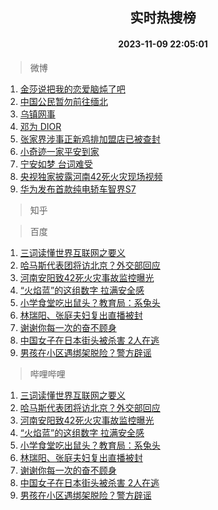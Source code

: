 <div align="center"><h2>实时热搜榜</h2><h4>2023-11-09 22:05:01</h4></div>

> 微博  

1. [金莎说把我的恋爱脑炖了吧](https://s.weibo.com/weibo?q=%23%E9%87%91%E8%8E%8E%E8%AF%B4%E6%8A%8A%E6%88%91%E7%9A%84%E6%81%8B%E7%88%B1%E8%84%91%E7%82%96%E4%BA%86%E5%90%A7%23&t=31&band_rank=1&Refer=top)<br />
2. [中国公民暂勿前往缅北](https://s.weibo.com/weibo?q=%23%E4%B8%AD%E5%9B%BD%E5%85%AC%E6%B0%91%E6%9A%82%E5%8B%BF%E5%89%8D%E5%BE%80%E7%BC%85%E5%8C%97%23&t=31&band_rank=2&Refer=top)<br />
3. [乌镇网事](https://s.weibo.com/weibo?q=%23%E4%B9%8C%E9%95%87%E7%BD%91%E4%BA%8B%23&t=31&band_rank=3&Refer=top)<br />
4. [邓为 DIOR](https://s.weibo.com/weibo?q=%E9%82%93%E4%B8%BA%20DIOR&t=31&band_rank=4&Refer=top)<br />
5. [张家界涉事正新鸡排加盟店已被查封](https://s.weibo.com/weibo?q=%23%E5%BC%A0%E5%AE%B6%E7%95%8C%E6%B6%89%E4%BA%8B%E6%AD%A3%E6%96%B0%E9%B8%A1%E6%8E%92%E5%8A%A0%E7%9B%9F%E5%BA%97%E5%B7%B2%E8%A2%AB%E6%9F%A5%E5%B0%81%23&t=31&band_rank=5&Refer=top)<br />
6. [小奇迹一家平安到家](https://s.weibo.com/weibo?q=%23%E5%B0%8F%E5%A5%87%E8%BF%B9%E4%B8%80%E5%AE%B6%E5%B9%B3%E5%AE%89%E5%88%B0%E5%AE%B6%23&t=31&band_rank=6&Refer=top)<br />
7. [宁安如梦 台词难受](https://s.weibo.com/weibo?q=%E5%AE%81%E5%AE%89%E5%A6%82%E6%A2%A6%20%E5%8F%B0%E8%AF%8D%E9%9A%BE%E5%8F%97&t=31&band_rank=7&Refer=top)<br />
8. [央视独家披露河南42死火灾现场视频](https://s.weibo.com/weibo?q=%23%E5%A4%AE%E8%A7%86%E7%8B%AC%E5%AE%B6%E6%8A%AB%E9%9C%B2%E6%B2%B3%E5%8D%9742%E6%AD%BB%E7%81%AB%E7%81%BE%E7%8E%B0%E5%9C%BA%E8%A7%86%E9%A2%91%23&t=31&band_rank=8&Refer=top)<br />
9. [华为发布首款纯电轿车智界S7](https://s.weibo.com/weibo?q=%23%E5%8D%8E%E4%B8%BA%E5%8F%91%E5%B8%83%E9%A6%96%E6%AC%BE%E7%BA%AF%E7%94%B5%E8%BD%BF%E8%BD%A6%E6%99%BA%E7%95%8CS7%23&t=31&band_rank=9&Refer=top)<br />

> 知乎  


> 百度  

1. [三词读懂世界互联网之要义](https://www.baidu.com/s?wd=%E4%B8%89%E8%AF%8D%E8%AF%BB%E6%87%82%E4%B8%96%E7%95%8C%E4%BA%92%E8%81%94%E7%BD%91%E4%B9%8B%E8%A6%81%E4%B9%89&sa=fyb_news&rsv_dl=fyb_news)<br />
2. [哈马斯代表团将访北京？外交部回应](https://www.baidu.com/s?wd=%E5%93%88%E9%A9%AC%E6%96%AF%E4%BB%A3%E8%A1%A8%E5%9B%A2%E5%B0%86%E8%AE%BF%E5%8C%97%E4%BA%AC%EF%BC%9F%E5%A4%96%E4%BA%A4%E9%83%A8%E5%9B%9E%E5%BA%94&sa=fyb_news&rsv_dl=fyb_news)<br />
3. [河南安阳致42死火灾事故监控曝光](https://www.baidu.com/s?wd=%E6%B2%B3%E5%8D%97%E5%AE%89%E9%98%B3%E8%87%B442%E6%AD%BB%E7%81%AB%E7%81%BE%E4%BA%8B%E6%95%85%E7%9B%91%E6%8E%A7%E6%9B%9D%E5%85%89&sa=fyb_news&rsv_dl=fyb_news)<br />
4. [“火焰蓝”的这组数字 拉满安全感](https://www.baidu.com/s?wd=%E2%80%9C%E7%81%AB%E7%84%B0%E8%93%9D%E2%80%9D%E7%9A%84%E8%BF%99%E7%BB%84%E6%95%B0%E5%AD%97+%E6%8B%89%E6%BB%A1%E5%AE%89%E5%85%A8%E6%84%9F&sa=fyb_news&rsv_dl=fyb_news)<br />
5. [小学食堂吃出鼠头？教育局：系兔头](https://www.baidu.com/s?wd=%E5%B0%8F%E5%AD%A6%E9%A3%9F%E5%A0%82%E5%90%83%E5%87%BA%E9%BC%A0%E5%A4%B4%EF%BC%9F%E6%95%99%E8%82%B2%E5%B1%80%EF%BC%9A%E7%B3%BB%E5%85%94%E5%A4%B4&sa=fyb_news&rsv_dl=fyb_news)<br />
6. [林瑞阳、张庭夫妇复出直播被封](https://www.baidu.com/s?wd=%E6%9E%97%E7%91%9E%E9%98%B3%E3%80%81%E5%BC%A0%E5%BA%AD%E5%A4%AB%E5%A6%87%E5%A4%8D%E5%87%BA%E7%9B%B4%E6%92%AD%E8%A2%AB%E5%B0%81&sa=fyb_news&rsv_dl=fyb_news)<br />
7. [谢谢你每一次的奋不顾身](https://www.baidu.com/s?wd=%E8%B0%A2%E8%B0%A2%E4%BD%A0%E6%AF%8F%E4%B8%80%E6%AC%A1%E7%9A%84%E5%A5%8B%E4%B8%8D%E9%A1%BE%E8%BA%AB&sa=fyb_news&rsv_dl=fyb_news)<br />
8. [中国女子在日本街头被杀害 2人在逃](https://www.baidu.com/s?wd=%E4%B8%AD%E5%9B%BD%E5%A5%B3%E5%AD%90%E5%9C%A8%E6%97%A5%E6%9C%AC%E8%A1%97%E5%A4%B4%E8%A2%AB%E6%9D%80%E5%AE%B3+2%E4%BA%BA%E5%9C%A8%E9%80%83&sa=fyb_news&rsv_dl=fyb_news)<br />
9. [男孩在小区遇绑架脱险？警方辟谣](https://www.baidu.com/s?wd=%E7%94%B7%E5%AD%A9%E5%9C%A8%E5%B0%8F%E5%8C%BA%E9%81%87%E7%BB%91%E6%9E%B6%E8%84%B1%E9%99%A9%EF%BC%9F%E8%AD%A6%E6%96%B9%E8%BE%9F%E8%B0%A3&sa=fyb_news&rsv_dl=fyb_news)<br />

> 哔哩哔哩  

1. [三词读懂世界互联网之要义](https://www.baidu.com/s?wd=%E4%B8%89%E8%AF%8D%E8%AF%BB%E6%87%82%E4%B8%96%E7%95%8C%E4%BA%92%E8%81%94%E7%BD%91%E4%B9%8B%E8%A6%81%E4%B9%89&sa=fyb_news&rsv_dl=fyb_news)<br />
2. [哈马斯代表团将访北京？外交部回应](https://www.baidu.com/s?wd=%E5%93%88%E9%A9%AC%E6%96%AF%E4%BB%A3%E8%A1%A8%E5%9B%A2%E5%B0%86%E8%AE%BF%E5%8C%97%E4%BA%AC%EF%BC%9F%E5%A4%96%E4%BA%A4%E9%83%A8%E5%9B%9E%E5%BA%94&sa=fyb_news&rsv_dl=fyb_news)<br />
3. [河南安阳致42死火灾事故监控曝光](https://www.baidu.com/s?wd=%E6%B2%B3%E5%8D%97%E5%AE%89%E9%98%B3%E8%87%B442%E6%AD%BB%E7%81%AB%E7%81%BE%E4%BA%8B%E6%95%85%E7%9B%91%E6%8E%A7%E6%9B%9D%E5%85%89&sa=fyb_news&rsv_dl=fyb_news)<br />
4. [“火焰蓝”的这组数字 拉满安全感](https://www.baidu.com/s?wd=%E2%80%9C%E7%81%AB%E7%84%B0%E8%93%9D%E2%80%9D%E7%9A%84%E8%BF%99%E7%BB%84%E6%95%B0%E5%AD%97+%E6%8B%89%E6%BB%A1%E5%AE%89%E5%85%A8%E6%84%9F&sa=fyb_news&rsv_dl=fyb_news)<br />
5. [小学食堂吃出鼠头？教育局：系兔头](https://www.baidu.com/s?wd=%E5%B0%8F%E5%AD%A6%E9%A3%9F%E5%A0%82%E5%90%83%E5%87%BA%E9%BC%A0%E5%A4%B4%EF%BC%9F%E6%95%99%E8%82%B2%E5%B1%80%EF%BC%9A%E7%B3%BB%E5%85%94%E5%A4%B4&sa=fyb_news&rsv_dl=fyb_news)<br />
6. [林瑞阳、张庭夫妇复出直播被封](https://www.baidu.com/s?wd=%E6%9E%97%E7%91%9E%E9%98%B3%E3%80%81%E5%BC%A0%E5%BA%AD%E5%A4%AB%E5%A6%87%E5%A4%8D%E5%87%BA%E7%9B%B4%E6%92%AD%E8%A2%AB%E5%B0%81&sa=fyb_news&rsv_dl=fyb_news)<br />
7. [谢谢你每一次的奋不顾身](https://www.baidu.com/s?wd=%E8%B0%A2%E8%B0%A2%E4%BD%A0%E6%AF%8F%E4%B8%80%E6%AC%A1%E7%9A%84%E5%A5%8B%E4%B8%8D%E9%A1%BE%E8%BA%AB&sa=fyb_news&rsv_dl=fyb_news)<br />
8. [中国女子在日本街头被杀害 2人在逃](https://www.baidu.com/s?wd=%E4%B8%AD%E5%9B%BD%E5%A5%B3%E5%AD%90%E5%9C%A8%E6%97%A5%E6%9C%AC%E8%A1%97%E5%A4%B4%E8%A2%AB%E6%9D%80%E5%AE%B3+2%E4%BA%BA%E5%9C%A8%E9%80%83&sa=fyb_news&rsv_dl=fyb_news)<br />
9. [男孩在小区遇绑架脱险？警方辟谣](https://www.baidu.com/s?wd=%E7%94%B7%E5%AD%A9%E5%9C%A8%E5%B0%8F%E5%8C%BA%E9%81%87%E7%BB%91%E6%9E%B6%E8%84%B1%E9%99%A9%EF%BC%9F%E8%AD%A6%E6%96%B9%E8%BE%9F%E8%B0%A3&sa=fyb_news&rsv_dl=fyb_news)<br />
